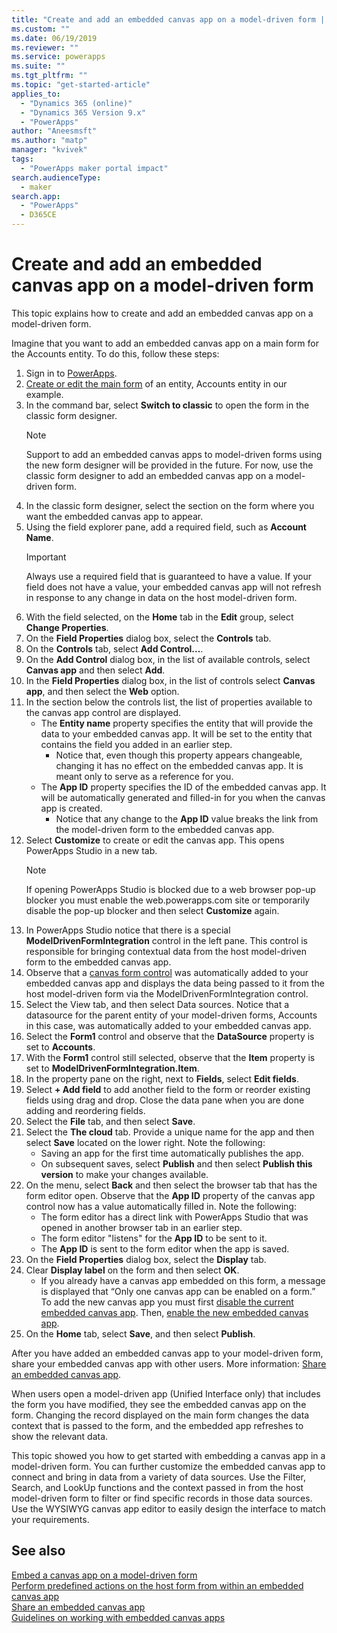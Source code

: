 ```yaml
---
title: "Create and add an embedded canvas app on a model-driven form | MicrosoftDocs"
ms.custom: ""
ms.date: 06/19/2019
ms.reviewer: ""
ms.service: powerapps
ms.suite: ""
ms.tgt_pltfrm: ""
ms.topic: "get-started-article"
applies_to: 
  - "Dynamics 365 (online)"
  - "Dynamics 365 Version 9.x"
  - "PowerApps"
author: "Aneesmsft"
ms.author: "matp"
manager: "kvivek"
tags: 
  - "PowerApps maker portal impact"
search.audienceType: 
  - maker
search.app: 
  - "PowerApps"
  - D365CE
---
```


# Create and add an embedded canvas app on a model-driven form
This topic explains how to create and add an embedded canvas app on a model-driven form.

Imagine that you want to add an embedded canvas app on a main form for the Accounts entity. To do this, follow these steps: 

1.	Sign in to [PowerApps](https://web.powerapps.com/?utm_source=padocs&utm_medium=linkinadoc&utm_campaign=referralsfromdoc).
2.  [Create or edit the main form](create-and-edit-forms.md) of an entity, Accounts entity in our example. 
3.  In the command bar, select **Switch to classic** to open the form in the classic form designer.
	> [!NOTE]
	> Support to add an embedded canvas apps to model-driven forms using the new form designer will be provided in the future.
	> For now, use the classic form designer to add an embedded canvas app on a model-driven form.
4.	In the classic form designer, select the section on the form where you want the embedded canvas app to appear.
5.	Using the field explorer pane, add a required field, such as **Account Name**.
      > [!IMPORTANT]
      > Always use a required field that is guaranteed to have a value. If your field does not have a value, your embedded canvas app will not refresh in response to any change in data on the host model-driven form.
6.	With the field selected, on the **Home** tab in the **Edit** group, select **Change Properties**.
7.	On the **Field Properties** dialog box, select the **Controls** tab.
8.	On the **Controls** tab, select **Add Control...**.
9.	On the **Add Control** dialog box, in the list of available controls, select **Canvas app** and then select **Add**.
10.	In the **Field Properties** dialog box, in the list of controls select **Canvas app**, and then select the **Web** option.
11.	In the section below the controls list, the list of properties available to the canvas app control are displayed.
     - The **Entity name** property specifies the entity that will provide the data to your embedded canvas app. It will be set to the entity that contains the field you added in an earlier step.
         - Notice that, even though this property appears changeable, changing it has no effect on the embedded canvas app. It is meant only to serve as a reference for you.
     - The **App ID** property specifies the ID of the embedded canvas app. It will be automatically generated and filled-in for you when the canvas app is created.
         - Notice that any change to the **App ID** value breaks the link from the model-driven form to the embedded canvas app.
12.	Select **Customize** to create or edit the canvas app. This opens PowerApps Studio in a new tab.
	   > [!NOTE]
       > If opening PowerApps Studio is blocked due to a web browser pop-up blocker you must enable the web.powerapps.com site or temporarily disable the pop-up blocker and then select **Customize** again.
13.	In PowerApps Studio notice that there is a special **ModelDrivenFormIntegration** control in the left pane. This control is responsible for bringing contextual data from the host model-driven form to the embedded canvas app.
14. Observe that a [canvas form control](../canvas-apps/controls/control-form-detail.md) was automatically added to your embedded canvas app and displays the data being passed to it from the host model-driven form via the ModelDrivenFormIntegration control. 
15. Select the View tab, and then select Data sources. Notice that a datasource for the parent entity of your model-driven forms, Accounts in this case, was automatically added to your embedded canvas app.
16. Select the **Form1** control and observe that the **DataSource** property is set to **Accounts**.
17.	With the **Form1** control still selected, observe that the **Item** property is set to **ModelDrivenFormIntegration.Item**.
18.	In the property pane on the right, next to **Fields**, select **Edit fields**.
19.	Select **+ Add field** to add another field to the form or reorder existing fields using drag and drop. Close the data pane when you are done adding and reordering fields.
20.	Select the **File** tab, and then select **Save**.
21.	Select the **The cloud** tab. Provide a unique name for the app and then select **Save** located on the lower right. Note the following: 
    -  Saving an app for the first time automatically publishes the app.
	  -  On subsequent saves, select **Publish** and then select **Publish this version** to make your changes available.
22.	On the menu, select **Back** and then select the browser tab that has the form editor open. Observe that the **App ID** property of the canvas app control now has a value automatically filled in. Note the following: 
    - 	The form editor has a direct link with PowerApps Studio that was opened in another browser tab in an earlier step.
    - 	The form editor "listens" for the **App ID** to be sent to it.
    - 	The **App ID** is sent to the form editor when the app is saved.
23.	On the **Field Properties** dialog box, select the **Display** tab.
24.	Clear **Display label** on the form and then select **OK**.
    - 	If you already have a canvas app embedded on this form, a message is displayed that “Only one canvas app can be enabled on a form.” To add the new canvas app you must first [disable the current embedded canvas app](embedded-canvas-app-guidelines.md#disable-an-embedded-canvas-app). Then, [enable the new embedded canvas app](embedded-canvas-app-guidelines.md#enable-an-embedded-canvas-app).
25.	On the **Home** tab, select **Save**, and then select **Publish**.

After you have added an embedded canvas app to your model-driven form, share your embedded canvas app with other users. More information: [Share an embedded canvas app](share-embedded-canvas-app.md).

When users open a model-driven app (Unified Interface only) that includes the form you have modified, they see the embedded canvas app on the form. Changing the record displayed on the main form changes the data context that is passed to the form, and the embedded app refreshes to show the relevant data.

This topic showed you how to get started with embedding a canvas app in a model-driven form. You can further customize the embedded canvas app to connect and bring in data from a variety of data sources. Use the Filter, Search, and LookUp functions and the context passed in from the host model-driven form to filter or find specific records in those data sources. Use the WYSIWYG canvas app editor to easily design the interface to match your requirements.

## See also
[Embed a canvas app on a model-driven form](embed-canvas-app-in-form.md) <br />
[Perform predefined actions on the host form from within an embedded canvas app](embedded-canvas-app-actions.md) <br />
[Share an embedded canvas app](share-embedded-canvas-app.md) <br />
[Guidelines on working with embedded canvas apps](embedded-canvas-app-guidelines.md)
